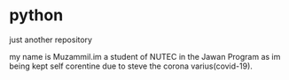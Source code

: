 # python
just another repository

my name is Muzammil.im a student of NUTEC in the Jawan Program as im being kept self corentine due to steve the corona varius(covid-19).

